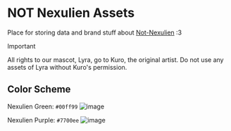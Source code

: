 # NOT Nexulien Assets

Place for storing data and brand stuff about [Not-Nexulien](https://github.com/defautluser0/Not-Nexulien) :3

> [!IMPORTANT]
> All rights to our mascot, Lyra, go to Kuro, the original artist. Do not use any assets of Lyra without Kuro's permission.

## Color Scheme

Nexulien Green: `#00ff99` ![image](https://github.com/user-attachments/assets/fe795466-3f25-4bea-9e18-bb6090317ef3)

Nexulien Purple: `#7700ee` ![image](https://github.com/user-attachments/assets/a5928288-ad89-462a-b97d-07aa809c7873)
